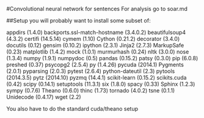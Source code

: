 #Convolutional neural network for sentences
For analysis go to soar.md

##Setup
you will probably want to install some subset of:

appdirs (1.4.0)
backports.ssl-match-hostname (3.4.0.2)
beautifulsoup4 (4.3.2)
certifi (14.5.14)
cymem (1.10)
Cython (0.21.2)
decorator (3.4.0)
docutils (0.12)
gensim (0.10.2)
ipython (2.3.1)
Jinja2 (2.7.3)
MarkupSafe (0.23)
matplotlib (1.4.2)
mock (1.0.1)
murmurhash (0.24)
nltk (3.0.0)
nose (1.3.4)
numpy (1.9.1)
numpydoc (0.5)
pandas (0.15.2)
patsy (0.3.0)
pip (6.0.8)
preshed (0.37)
psycopg2 (2.5.4)
py (1.4.26)
pycuda (2014.1)
Pygments (2.0.1)
pyparsing (2.0.3)
pytest (2.6.4)
python-dateutil (2.3)
pytools (2014.3.5)
pytz (2014.10)
pyzmq (14.4.1)
scikit-learn (0.15.2)
scikits.cuda (0.42)
scipy (0.14.1)
setuptools (11.3.1)
six (1.8.0)
spacy (0.33)
Sphinx (1.2.3)
sympy (0.7.6)
Theano (0.6.0)
thinc (1.73)
tornado (4.0.2)
tsne (0.1.1)
Unidecode (0.4.17)
wget (2.2)

You also have to do the standard cuda/theano setup
